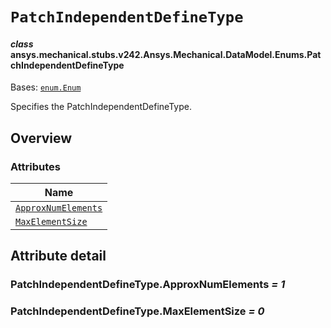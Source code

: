 # `PatchIndependentDefineType`

<a id="ansys.mechanical.stubs.v242.Ansys.Mechanical.DataModel.Enums.PatchIndependentDefineType"></a>

#### *class* ansys.mechanical.stubs.v242.Ansys.Mechanical.DataModel.Enums.PatchIndependentDefineType

Bases: [`enum.Enum`](https://docs.python.org/3/library/enum.html#enum.Enum)

Specifies the PatchIndependentDefineType.

<!-- !! processed by numpydoc !! -->

<a id="overview"></a>

## Overview

### Attributes

| Name |
| ---------------------------------------------------------------------------------------------------------------------------------------------------------- |
| [`ApproxNumElements`](#PatchIndependentDefineType.ApproxNumElements) |
| [`MaxElementSize`](#PatchIndependentDefineType.MaxElementSize) |

<a id="attribute-detail"></a>

## Attribute detail

<a id="PatchIndependentDefineType.ApproxNumElements"></a>

### PatchIndependentDefineType.ApproxNumElements *= 1*

<a id="PatchIndependentDefineType.MaxElementSize"></a>

### PatchIndependentDefineType.MaxElementSize *= 0*


